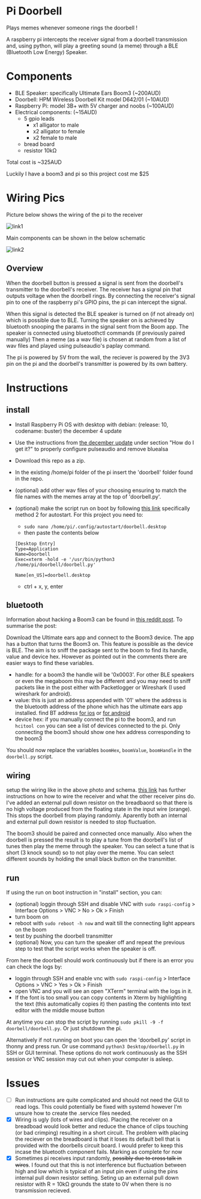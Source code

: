 # Pi Doorbell

Plays memes whenever someone rings the doorbell !

A raspberry pi intercepts the receiver signal from a doorbell transmission
and, using python, will play a greeting sound (a meme) through a BLE (Bluetooth Low Energy) Speaker.

# Components

- BLE Speaker: specifically Ultimate Ears Boom3 (~200AUD)
- Doorbell: HPM Wireless Doorbell Kit model D642/01 (~10AUD)
- Raspberry Pi: model 3B+ with 5V charger and noobs (~100AUD)
- Electrical components: (~15AUD)
  - 5 gpio leads
    - x1 alligator to male
    - x2 alligator to female
    - x2 female to male
  - bread board
  - resistor 10kΩ

Total cost is ~325AUD

Luckily I have a boom3 and pi so this project cost me $25

# Wiring Pics
Picture below shows the wiring of the pi to the receiver

![link1](readme_pics/wiring_photo_v2.jpg)

Main components can be shown in the below schematic 

![link2](readme_pics/wiring_shematic_v2.png)

## Overview 

When the doorbell button is pressed a signal is sent from the doorbell's transmitter to the doorbell's receiver. 
The receiver has a signal pin that outputs voltage when the doorbell rings. By connecting the receiver's signal pin to 
one of the raspberry pi's GPIO pins, the pi can intercept the signal. 

When this signal is detected the BLE speaker is turned on (if not already on) which is possible due to BLE. 
Turning the speaker on is achieved by bluetooth snooping the params in the signal sent from the Boom app. 
The speaker is connected using bluetoothctl commands (if previously paired manually)
Then a meme (as a wav file) is chosen at random from a list of wav files and played using pulseaudio's paplay command. 

The pi is powered by 5V from the wall, the reciever is powered by the 3V3 pin on the pi and the doorbell's transmitter is powered by its own battery.  

# Instructions

## install

- Install Raspberry Pi OS with desktop with debian: (release: 10, codename: buster) the december 4 update
- Use the instructions from [the december update](https://www.raspberrypi.org/blog/new-raspberry-pi-os-release-december-2020/) under section "How do I get it?" to properly configure pulseaudio and remove bluealsa

- Download this repo as a zip.
- In the existing /home/pi folder of the pi insert the 'doorbell' folder found in the repo.
- (optional) add other wav files of your choosing ensuring to match the file names with the memes array at the top of 'doorbell.py'.
- (optional) make the script run on boot by following [this link](https://learn.sparkfun.com/tutorials/how-to-run-a-raspberry-pi-program-on-startup/all) specifically method 2 for autostart. For this project you need to:
  - `sudo nano /home/pi/.config/autostart/doorbell.desktop`
  - then paste the contents below
  ```  
  [Desktop Entry]
  Type=Application
  Name=Doorbell
  Exec=xterm -hold -e '/usr/bin/python3 /home/pi/doorbell/doorbell.py'

  Name[en_US]=doorbell.desktop
  ```  
  - ctrl + x, y, enter 
  
## bluetooth

Information about hacking a Boom3 can be found in [this reddit post](https://www.reddit.com/r/shortcuts/comments/dz9zun/finally_turn_on_ue_boom_bluetooth_speaker/). 
To summarise the post:

Download the Ultimate ears app and connect to the Boom3 device. The app has a button that turns the Boom3 on. This feature is possible as the device is BLE.
The aim is to sniff the package sent to the boom to find its handle, value and device hex. However as pointed out in the comments there are easier ways to find these variables.
 - handle: for a boom3 the handle will be '0x0003'. For other BLE speakers or even the megaboom this may be different and you may need to sniff packets like in the post either with Packetlogger or Wireshark (I used wireshark for android).
 - value: this is just an address appended with '01' where the address is the bluetooth address of the phone which has the ultimate ears app installed. find BT address [for ios](https://www.techwalla.com/articles/how-do-i-find-a-bluetooth-address) or [for android](https://www.technipages.com/android-find-bluetooth-address)
 - device hex: if you manually connect the pi to the boom3, and run `hcitool con` you can see a list of devices connected to the pi. Only connecting the boom3 should show one hex address corresponding to the boom3
 
You should now replace the variables `boomHex`, `boomValue`, `boomHandle` in the `doorbell.py` script.

## wiring

setup the wiring like in the above photo and schema.
[this link](https://forum.core-electronics.com.au/t/433mhz-remote-control-by-hacking-a-wireless-doorbell-arduino-and-raspberry-pi/7799) has further instructions on how to wire the receiver and what the other receiver pins do. I've added an external pull down resistor on the breadbaord so that there is no high voltage produced from the floating state in the input wire (orange). This stops the doorbell from playing randomly. Aparently both an internal and external pull down resistor is needed to stop fluctuation.  

The boom3 should be paired and connected once manually. Also when the doorbell is pressed the result is to play a tune from the doorbell's list of tunes then play the meme through the speaker. You can select a tune that is short (3 knock sound) so to not play over the meme. You can select different sounds by holding the small black button on the transmitter. 

## run

If using the run on boot instruction in "install" section, you can:
- (optional) loggin through SSH and disable VNC with `sudo raspi-config` > Interface Options > VNC > No > Ok > Finish
- turn boom on
- reboot with `sudo reboot -h now` and wait till the connecting light appears on the boom
- test by pushing the doorbell transmitter
- (optional) Now, you can turn the speaker off and repeat the previous step to test that the script works when the speaker is off.

From here the doorbell should work continuously but if there is an error you can check the logs by: 
  - loggin through SSH and enable vnc with `sudo raspi-config` > Interface Options > VNC > Yes > Ok > Finish
  - open VNC and you will see an open "XTerm" terminal with the logs in it.
  - If the font is too small you can copy contents in Xterm by highlighting the text (this automatically copies it) then pasting the contents into text editor with the middle mouse button
  
At anytime you can stop the script by running `sudo pkill -9 -f doorbell/doorbell.py`. Or just shutdown the pi.

Alternatively if not running on boot you can open the 'doorbell.py' script in thonny and press run. Or use command `python3 Desktop/doorbell.py` in SSH or GUI terminal. These options do not work continuously as the SSH session or VNC session may cut out when your computer is asleep.

# Issues
- [ ] Run instructions are quite complicated and should not need the GUI to read logs. This could potentially be fixed with systemd however I'm unsure how to create the .service files needed.
- [x] Wiring is ugly (lots of wires and clips). Placing the receiver on a breadboad would look better and reduce the chance of clips touching (or bad crimping) resulting in a short circuit. The problem with placing the reciever on the breadboard is that it loses its default bell that is provided with the doorbells circuit board. I would prefer to keep this incase the bluetooth component fails. Marking as complete for now
- [x] Sometimes pi receives input randomly, ~~possibly due to cross talk in wires~~. I found out that this is not interference but fluctuation between high and low which is typical of an input pin even if using the pins internal pull down resistor setting. Seting up an external pull down resistor with R = 10kΩ grounds the state to 0V when there is no transmission recieved. 

